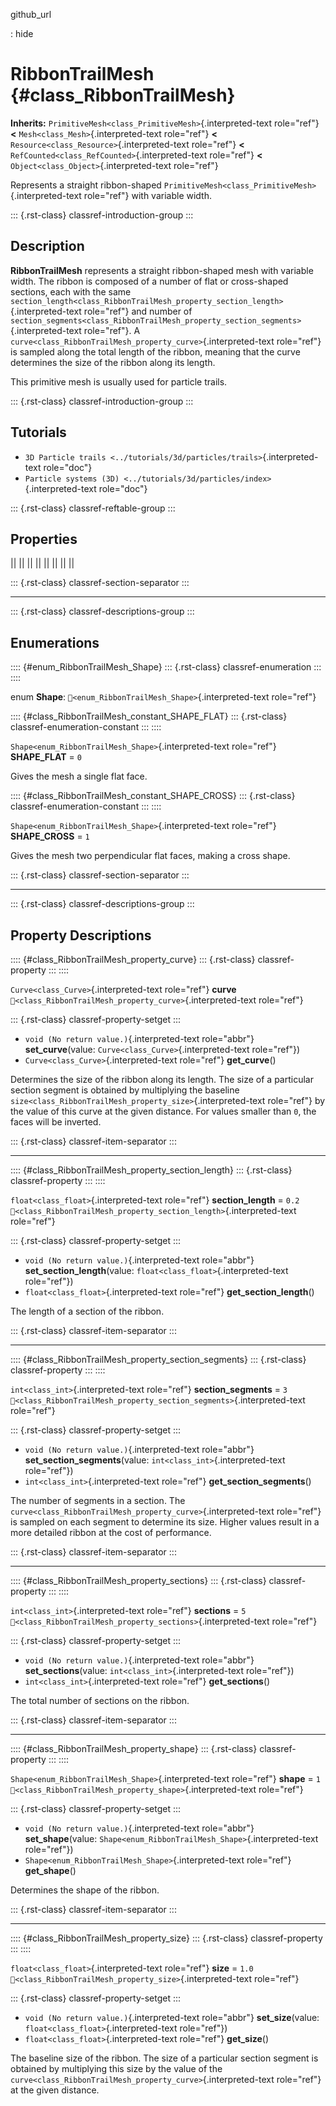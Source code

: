 github_url

:   hide

# RibbonTrailMesh {#class_RibbonTrailMesh}

**Inherits:** `PrimitiveMesh<class_PrimitiveMesh>`{.interpreted-text
role="ref"} **\<** `Mesh<class_Mesh>`{.interpreted-text role="ref"}
**\<** `Resource<class_Resource>`{.interpreted-text role="ref"} **\<**
`RefCounted<class_RefCounted>`{.interpreted-text role="ref"} **\<**
`Object<class_Object>`{.interpreted-text role="ref"}

Represents a straight ribbon-shaped
`PrimitiveMesh<class_PrimitiveMesh>`{.interpreted-text role="ref"} with
variable width.

::: {.rst-class}
classref-introduction-group
:::

## Description

**RibbonTrailMesh** represents a straight ribbon-shaped mesh with
variable width. The ribbon is composed of a number of flat or
cross-shaped sections, each with the same
`section_length<class_RibbonTrailMesh_property_section_length>`{.interpreted-text
role="ref"} and number of
`section_segments<class_RibbonTrailMesh_property_section_segments>`{.interpreted-text
role="ref"}. A
`curve<class_RibbonTrailMesh_property_curve>`{.interpreted-text
role="ref"} is sampled along the total length of the ribbon, meaning
that the curve determines the size of the ribbon along its length.

This primitive mesh is usually used for particle trails.

::: {.rst-class}
classref-introduction-group
:::

## Tutorials

- `3D Particle trails <../tutorials/3d/particles/trails>`{.interpreted-text
  role="doc"}
- `Particle systems (3D) <../tutorials/3d/particles/index>`{.interpreted-text
  role="doc"}

::: {.rst-class}
classref-reftable-group
:::

## Properties

||
||
||
||
||
||
||
||

::: {.rst-class}
classref-section-separator
:::

------------------------------------------------------------------------

::: {.rst-class}
classref-descriptions-group
:::

## Enumerations

:::: {#enum_RibbonTrailMesh_Shape}
::: {.rst-class}
classref-enumeration
:::
::::

enum **Shape**: `🔗<enum_RibbonTrailMesh_Shape>`{.interpreted-text
role="ref"}

:::: {#class_RibbonTrailMesh_constant_SHAPE_FLAT}
::: {.rst-class}
classref-enumeration-constant
:::
::::

`Shape<enum_RibbonTrailMesh_Shape>`{.interpreted-text role="ref"}
**SHAPE_FLAT** = `0`

Gives the mesh a single flat face.

:::: {#class_RibbonTrailMesh_constant_SHAPE_CROSS}
::: {.rst-class}
classref-enumeration-constant
:::
::::

`Shape<enum_RibbonTrailMesh_Shape>`{.interpreted-text role="ref"}
**SHAPE_CROSS** = `1`

Gives the mesh two perpendicular flat faces, making a cross shape.

::: {.rst-class}
classref-section-separator
:::

------------------------------------------------------------------------

::: {.rst-class}
classref-descriptions-group
:::

## Property Descriptions

:::: {#class_RibbonTrailMesh_property_curve}
::: {.rst-class}
classref-property
:::
::::

`Curve<class_Curve>`{.interpreted-text role="ref"} **curve**
`🔗<class_RibbonTrailMesh_property_curve>`{.interpreted-text role="ref"}

::: {.rst-class}
classref-property-setget
:::

- `void (No return value.)`{.interpreted-text role="abbr"}
  **set_curve**(value: `Curve<class_Curve>`{.interpreted-text
  role="ref"})
- `Curve<class_Curve>`{.interpreted-text role="ref"} **get_curve**()

Determines the size of the ribbon along its length. The size of a
particular section segment is obtained by multiplying the baseline
`size<class_RibbonTrailMesh_property_size>`{.interpreted-text
role="ref"} by the value of this curve at the given distance. For values
smaller than `0`, the faces will be inverted.

::: {.rst-class}
classref-item-separator
:::

------------------------------------------------------------------------

:::: {#class_RibbonTrailMesh_property_section_length}
::: {.rst-class}
classref-property
:::
::::

`float<class_float>`{.interpreted-text role="ref"} **section_length** =
`0.2`
`🔗<class_RibbonTrailMesh_property_section_length>`{.interpreted-text
role="ref"}

::: {.rst-class}
classref-property-setget
:::

- `void (No return value.)`{.interpreted-text role="abbr"}
  **set_section_length**(value: `float<class_float>`{.interpreted-text
  role="ref"})
- `float<class_float>`{.interpreted-text role="ref"}
  **get_section_length**()

The length of a section of the ribbon.

::: {.rst-class}
classref-item-separator
:::

------------------------------------------------------------------------

:::: {#class_RibbonTrailMesh_property_section_segments}
::: {.rst-class}
classref-property
:::
::::

`int<class_int>`{.interpreted-text role="ref"} **section_segments** =
`3`
`🔗<class_RibbonTrailMesh_property_section_segments>`{.interpreted-text
role="ref"}

::: {.rst-class}
classref-property-setget
:::

- `void (No return value.)`{.interpreted-text role="abbr"}
  **set_section_segments**(value: `int<class_int>`{.interpreted-text
  role="ref"})
- `int<class_int>`{.interpreted-text role="ref"}
  **get_section_segments**()

The number of segments in a section. The
`curve<class_RibbonTrailMesh_property_curve>`{.interpreted-text
role="ref"} is sampled on each segment to determine its size. Higher
values result in a more detailed ribbon at the cost of performance.

::: {.rst-class}
classref-item-separator
:::

------------------------------------------------------------------------

:::: {#class_RibbonTrailMesh_property_sections}
::: {.rst-class}
classref-property
:::
::::

`int<class_int>`{.interpreted-text role="ref"} **sections** = `5`
`🔗<class_RibbonTrailMesh_property_sections>`{.interpreted-text
role="ref"}

::: {.rst-class}
classref-property-setget
:::

- `void (No return value.)`{.interpreted-text role="abbr"}
  **set_sections**(value: `int<class_int>`{.interpreted-text
  role="ref"})
- `int<class_int>`{.interpreted-text role="ref"} **get_sections**()

The total number of sections on the ribbon.

::: {.rst-class}
classref-item-separator
:::

------------------------------------------------------------------------

:::: {#class_RibbonTrailMesh_property_shape}
::: {.rst-class}
classref-property
:::
::::

`Shape<enum_RibbonTrailMesh_Shape>`{.interpreted-text role="ref"}
**shape** = `1`
`🔗<class_RibbonTrailMesh_property_shape>`{.interpreted-text role="ref"}

::: {.rst-class}
classref-property-setget
:::

- `void (No return value.)`{.interpreted-text role="abbr"}
  **set_shape**(value:
  `Shape<enum_RibbonTrailMesh_Shape>`{.interpreted-text role="ref"})
- `Shape<enum_RibbonTrailMesh_Shape>`{.interpreted-text role="ref"}
  **get_shape**()

Determines the shape of the ribbon.

::: {.rst-class}
classref-item-separator
:::

------------------------------------------------------------------------

:::: {#class_RibbonTrailMesh_property_size}
::: {.rst-class}
classref-property
:::
::::

`float<class_float>`{.interpreted-text role="ref"} **size** = `1.0`
`🔗<class_RibbonTrailMesh_property_size>`{.interpreted-text role="ref"}

::: {.rst-class}
classref-property-setget
:::

- `void (No return value.)`{.interpreted-text role="abbr"}
  **set_size**(value: `float<class_float>`{.interpreted-text
  role="ref"})
- `float<class_float>`{.interpreted-text role="ref"} **get_size**()

The baseline size of the ribbon. The size of a particular section
segment is obtained by multiplying this size by the value of the
`curve<class_RibbonTrailMesh_property_curve>`{.interpreted-text
role="ref"} at the given distance.

